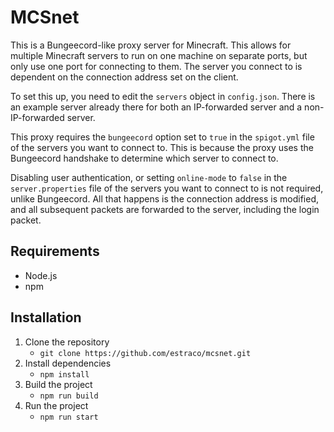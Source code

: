 # MCSnet

This is a Bungeecord-like proxy server for Minecraft. This allows for multiple Minecraft servers to run on one machine on separate ports, but only use one port for connecting to them. The server you connect to is dependent on the connection address set on the client.

To set this up, you need to edit the `servers` object in `config.json`. There is an example server already there for both an IP-forwarded server and a non-IP-forwarded server.

This proxy requires the `bungeecord` option set to `true` in the `spigot.yml` file of the servers you want to connect to. This is because the proxy uses the Bungeecord handshake to determine which server to connect to.

Disabling user authentication, or setting `online-mode` to `false` in the `server.properties` file of the servers you want to connect to is not required, unlike Bungeecord. All that happens is the connection address is modified, and all subsequent packets are forwarded to the server, including the login packet.

## Requirements

- Node.js
- npm

## Installation

1. Clone the repository
    - `git clone https://github.com/estraco/mcsnet.git`
2. Install dependencies
    - `npm install`
3. Build the project
    - `npm run build`
4. Run the project
    - `npm run start`
